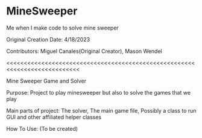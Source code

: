 # MineSweeper
Me when I make code to solve mine sweeper

Original Creation Date: 4/18/2023

Contributors: Miguel Canales(Original Creator), Mason Wendel

<<<<<<<<<<<<<<<<<<<<<<<<<<<<<<<<<<<<<<<<<<<<<<<<<<<<<<<<<<<<<<<<<<<<<<<<<<<

Mine Sweeper Game and Solver 

Purpose: Project to play minesweeper but also to solve the games that we play 

Main parts of project: The solver, The main game file, Possibly a class to run GUI
and other affiliated helper classes 

How To Use: (To be created)

 







